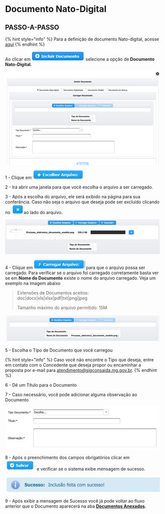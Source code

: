 # Documento Nato-Digital

## PASSO-A-PASSO

{% hint style="info" %}
Para a definição de documento Nato-digital, acesse [aqui](https://manual.sigconsaida.mg.gov.br/processo-eletronico/processo-eletronico#documento-nato-digital)
{% endhint %}

Ao clicar em ![](../../.gitbook/assets/incluir-documento.png) selecione a opção de **Documento Nato-Digital.**

![Incluir Documento Nato-Digital](../../.gitbook/assets/processo_eletronico_tela_escolha_tipo_documento.png)

  
1 - Clique em ![](../../.gitbook/assets/escolher-arquivo.png) 

2 - Irá abrir uma janela para que você escolha o arquivo a ser carregado.

3 - Após a escolha do arquivo, ele será exibido na página para sua conferência. Caso não seja o arquivo que deseja pode ser excluído clicando no ![](../../.gitbook/assets/x.png)ao lado do arquivo.

![Escolher arquivo a ser carregado](../../.gitbook/assets/processo_eletronico_carregar_arquivo.png)

4 - Clique em ![](../../.gitbook/assets/carregar-arquivo.png) para que o arquivo possa ser carregado. Para verificar se o arquivo foi carregado corretamente basta ver se em **Nome do Documento** existe o nome do arquivo carregado. Veja um exemplo na imagem abaixo

> Extensões de Documentos aceitos: doc\|docx\|xls\|xlsx\|pdf\|txt\|png\|jpeg
>
> Tamanho máximo do arquivo permitido: 15M

![Arquivo carregado](../../.gitbook/assets/processo_eletronico_carregar_arquivo2.png)

5 - Escolha o Tipo de Documento que você carregou

{% hint style="info" %}
Caso você não encontre o Tipo que deseja, entre em contato com o Concedente que deseja propor ou encaminhar a proposta por e-mail para atendimento@sigconsaida.mg.gov.br.
{% endhint %}

6 - Dê um Título para o Documento

7 - Caso necessário, você pode adicionar alguma observação ao Documento

![Campos dispon&#xED;veis para edi&#xE7;&#xE3;o](../../.gitbook/assets/processo_eletronico_preenchimento_campos.png)

8 - Após o preenchimento dos campos obrigatórios clicar em ![](../../.gitbook/assets/salvar%20%281%29.png)  e verificar se o sistema exibe mensagem de sucesso.  

![](../../.gitbook/assets/processo_eletronico_arquivo_anexado_sucesso.png)

9 -  Após exibir a mensagem de Sucesso você já pode voltar ao fluxo anterior que o Documento aparecerá na aba [**Documentos Anexados**](../../convenios/proposta/documentos-anexados.md)**.**

